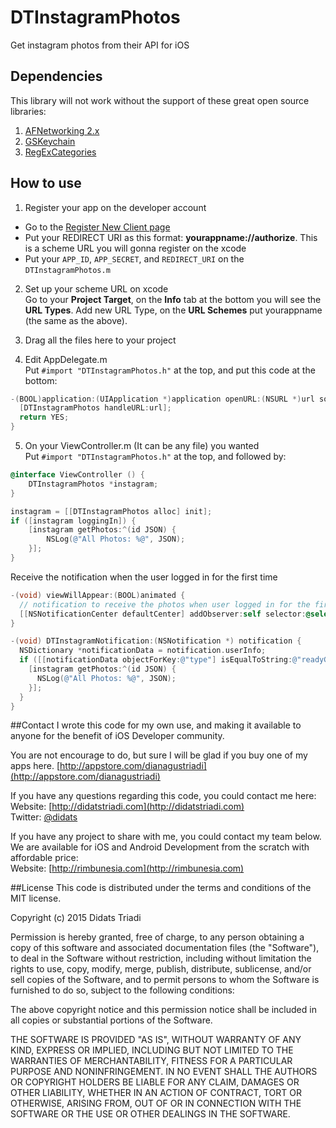 # DTInstagramPhotos
Get instagram photos from their API for iOS

## Dependencies
This library will not work without the support of these great open source libraries:  
1. [AFNetworking 2.x](https://github.com/AFNetworking/AFNetworking)  
2. [GSKeychain](https://github.com/goosoftware/GSKeychain)  
3. [RegExCategories](https://github.com/bendytree/Objective-C-RegEx-Categories)  

## How to use
1. Register your app on the developer account  
 - Go to the [Register New Client page](http://instagram.com/developer/clients/register/)  
 - Put your REDIRECT URI as this format: **yourappname://authorize**. This is a scheme URL you will gonna register on the xcode  
 - Put your `APP_ID`, `APP_SECRET`, and `REDIRECT_URI` on the `DTInstagramPhotos.m`

2. Set up your scheme URL on xcode  
Go to your **Project Target**, on the **Info** tab at the bottom you will see the **URL Types**. Add new URL Type, on the **URL Schemes** put yourappname (the same as the above).  

3. Drag all the files here to your project  

4. Edit AppDelegate.m  
Put `#import "DTInstagramPhotos.h"` at the top, and put this code at the bottom:  

```ObjectiveC
-(BOOL)application:(UIApplication *)application openURL:(NSURL *)url sourceApplication:(NSString *)sourceApplication annotation:(id)annotation {
  [DTInstagramPhotos handleURL:url];
  return YES;
}
```

5. On your ViewController.m (It can be any file) you wanted  
Put `#import "DTInstagramPhotos.h"` at the top,  and followed by:

```ObjectiveC
@interface ViewController () {
    DTInstagramPhotos *instagram;
}
```

```ObjectiveC
instagram = [[DTInstagramPhotos alloc] init];
if ([instagram loggingIn]) {
    [instagram getPhotos:^(id JSON) {
        NSLog(@"All Photos: %@", JSON);
    }];
}
```

Receive the notification when the user logged in for the first time  

```ObjectiveC
-(void) viewWillAppear:(BOOL)animated {
  // notification to receive the photos when user logged in for the first time
  [[NSNotificationCenter defaultCenter] addObserver:self selector:@selector(DTInstagramNotification:) name:@"DTInstagram" object:nil];
}

-(void) DTInstagramNotification:(NSNotification *) notification {
  NSDictionary *notificationData = notification.userInfo;
  if ([[notificationData objectForKey:@"type"] isEqualToString:@"readyGetPhoto"]) {
    [instagram getPhotos:^(id JSON) {
      NSLog(@"All Photos: %@", JSON);
    }];
  }
}
```

##Contact
I wrote this code for my own use, and making it available to anyone for the benefit of iOS Developer community.  

You are not encourage to do, but sure I will be glad if you buy one of my apps here.   [http://appstore.com/dianagustriadi](http://appstore.com/dianagustriadi)  

If you have any questions regarding this code, you could contact me here:  
Website: [http://didatstriadi.com](http://didatstriadi.com)  
Twitter: [@didats](http://twitter.com/didats)  

If you have any project to share with me, you could contact my team below. We are available for iOS and Android Development from the scratch with affordable price:  
Website: [http://rimbunesia.com](http://rimbunesia.com)

##License
This code is distributed under the terms and conditions of the MIT license.

Copyright (c) 2015 Didats Triadi

Permission is hereby granted, free of charge, to any person obtaining a copy of this software and associated documentation files (the "Software"), to deal in the Software without restriction, including without limitation the rights to use, copy, modify, merge, publish, distribute, sublicense, and/or sell copies of the Software, and to permit persons to whom the Software is furnished to do so, subject to the following conditions:

The above copyright notice and this permission notice shall be included in all copies or substantial portions of the Software.

THE SOFTWARE IS PROVIDED "AS IS", WITHOUT WARRANTY OF ANY KIND, EXPRESS OR IMPLIED, INCLUDING BUT NOT LIMITED TO THE WARRANTIES OF MERCHANTABILITY, FITNESS FOR A PARTICULAR PURPOSE AND NONINFRINGEMENT. IN NO EVENT SHALL THE AUTHORS OR COPYRIGHT HOLDERS BE LIABLE FOR ANY CLAIM, DAMAGES OR OTHER LIABILITY, WHETHER IN AN ACTION OF CONTRACT, TORT OR OTHERWISE, ARISING FROM, OUT OF OR IN CONNECTION WITH THE SOFTWARE OR THE USE OR OTHER DEALINGS IN THE SOFTWARE.
